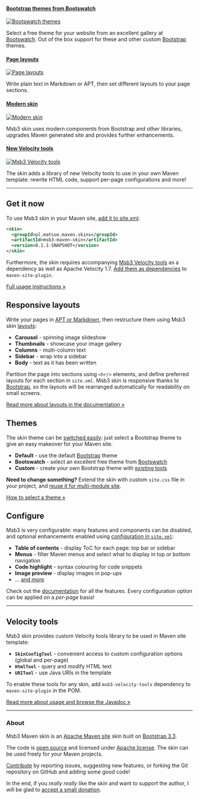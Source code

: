 #### [Bootstrap themes from Bootswatch][themes]

[![Bootswatch themes](images/carousel-themes.png)][themes]

Select a free theme for your website from an excellent gallery at [Bootswatch][bootswatch].
Out of the box support for these and other custom [Bootstrap][bootstrap] themes.


#### [Page layouts][msb3-layouts]

[![Page layouts](images/carousel-layouts.jpg)][msb3-layouts]

Write plain text in Markdown or APT, then set different layouts to your page sections.


#### [Modern skin][msb3-misc]

[![Modern skin](images/carousel-components.jpg)][msb3-misc]

Msb3 skin uses modern components from Bootstrap and other libraries, upgrades Maven generated
site and provides further enhancements.


#### [New Velocity tools][msb3-tools]

[![Msb3 Velocity tools](images/carousel-tools.png)][msb3-tools]

The skin adds a library of new Velocity tools to use in your own Maven template: rewrite HTML code,
support per-page configurations and more!


[bootswatch]: http://bootswatch.com
[bootstrap]: http://getbootstrap.com
[themes]: skin/themes/
[msb3-layouts]: skin/layouts.html
[msb3-misc]: skin/misc.html
[msb3-tools]: msb3-velocity-tools/


---


## Get it now

To use Msb3 skin in your Maven site, [add it to site.xml][msb3-usage]:

```xml
<skin>
  <groupId>pl.matsuo.maven.skins</groupId>
  <artifactId>msb3-maven-skin</artifactId>
  <version>0.1.1-SNAPSHOT</version>
</skin>
```

Furthermore, the skin requires accompanying [Msb3 Velocity tools][msb3-tools] as a dependency
as well as Apache Velocity 1.7.
[Add them as dependencies][msb3-usage] to `maven-site-plugin`.

[Full usage instructions &raquo;][msb3-usage]

[msb3-usage]: skin/


## Responsive layouts

Write your pages in [APT or Markdown][doxia-formats], then restructure them using Msb3 skin
[layouts][msb3-layouts]:

-   **Carousel** - spinning image slideshow
-   **Thumbnails** - showcase your image gallery
-   **Columns** - multi-column text
-   **Sidebar** - wrap into a sidebar
-   **Body** - text as it has been written

Partition the page into sections using `<hr/>` elements, and define preferred layouts for each section in `site.xml`. Msb3 skin is responsive thanks to [Bootstrap][bootstrap], so the layouts
will be rearranged automatically for readability on small screens.

[Read more about layouts in the documentation &raquo;][msb3-layouts]

[doxia-formats]: http://maven.apache.org/doxia/references/index.html


## Themes

The skin theme can be [switched easily][themes]: just select a Bootstrap theme
to give an easy makeover for your Maven site.

-   **Default** - use the default [Bootstrap][bootstrap] theme
-   **Bootswatch** - select an excellent free theme from [Bootswatch][bootswatch]
-   **Custom** - create your own Bootstrap theme with [existing tools][bootstrap-custom]

**Need to change something?** Extend the skin with custom `site.css` file in your project, and
[reuse it for multi-module site][msb3-multi].

[How to select a theme &raquo;][themes]

[bootstrap-custom]: http://getbootstrap.com/customize
[msb3-multi]: skin/multi-module.html


## Configure

Msb3 is very configurable: many features and components can be disabled, and optional
enhancements enabled using [configuration in `site.xml`][msb3-config]:

-   **Table of contents** - display ToC for each page: top bar or sidebar
-   **Menus** - filter Maven menus and select what to display in top or bottom navigation
-   **Code highlight** - syntax colouring for code snippets
-   **Image preview** - display images in pop-ups
-   ... [and more][msb3-config]

Check out the [documentation][msb3-config] for all the features. Every configuration option
can be applied on a _per-page_ basis!

[msb3-config]: skin/config.html


---


## Velocity tools

Msb3 skin provides custom Velocity tools library to be used in Maven site template:

-   **`SkinConfigTool`** - convenient access to custom configuration options (global and per-page)
-   **`HtmlTool`** - query and modify HTML text
-   **`URITool`** - use Java URIs in the template

To enable these tools for any skin, add `msb3-velocity-tools` dependency to
`maven-site-plugin` in the POM.

[Read more about usage and browse the Javadoc &raquo;][msb3-tools]


---


### About

Msb3 Maven skin is an [Apache Maven site][mvn-site] skin built on [Bootstrap 3.3][bootstrap].

The code is [open source][msb3-github] and licensed under [Apache license][apache-license].
The skin can be used freely for your Maven projects.

[Contribute][contribute] by reporting issues, suggesting new features, or forking the
Git repository on GitHub and adding some good code!

In the end, if you _really really_ like the skin and want to support the author, I will
be glad to [accept a small donation][donate].

[mvn-site]: http://maven.apache.org/guides/mini/guide-site.html
[apache-license]: http://www.apache.org/licenses/LICENSE-2.0
[contribute]: contribute.html
[msb3-github]: http://github.com/tunguski/msb3-maven-skin/
[donate]: https://www.paypal.com/cgi-bin/webscr?cmd=_s-xclick&amp;hosted_button_id=QWKNRFZH52828
